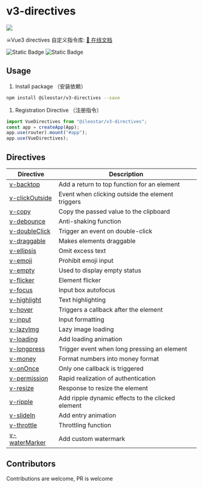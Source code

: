 # v3-directives

![](public/screenshot.png)

☠Vue3 directives 自定义指令库: <a href="https://v3-directives.netlify.app/">📖 在线文档</a>

![Static Badge](https://img.shields.io/npm/v/@ileostar/v3-directives?color=409eff)
![Static Badge](https://img.shields.io/github/stars/ileostar/v3-directives?style=social)

## Usage

1. Install package （安装依赖）

```bash
npm install @ileostar/v3-directives --save
```

1. Registration Directive （注册指令）

```typescript
import VueDirectives from "@ileostar/v3-directives";
const app = createApp(App);
app.use(router).mount("#app");
app.use(VueDirectives);
```

## Directives

| Directive                                                                             | Description                                       |
| ------------------------------------------------------------------------------------- | ------------------------------------------------- |
| [v-backtop](https://v3-directives.netlify.app/zh/directives/v-backtop.html)           | Add a return to top function for an element       |
| [v-clickOutside](https://v3-directives.netlify.app/zh/directives/v-clickOutside.html) | Event when clicking outside the element triggers  |
| [v-copy](https://v3-directives.netlify.app/zh/directives/v-copy.html)                 | Copy the passed value to the clipboard            |
| [v-debounce](https://v3-directives.netlify.app/zh/directives/v-debounce.html)         | Anti-shaking function                             |
| [v-doubleClick](https://v3-directives.netlify.app/zh/directives/v-doubleClick.html)   | Trigger an event on double-click                  |
| [v-draggable](https://v3-directives.netlify.app/zh/directives/v-draggable.html)       | Makes elements draggable                          |
| [v-ellipsis](https://v3-directives.netlify.app/zh/directives/v-ellipsis.html)         | Omit excess text                                  |
| [v-emoji](https://v3-directives.netlify.app/zh/directives/v-emoji.html)               | Prohibit emoji input                              |
| [v-empty](https://v3-directives.netlify.app/zh/directives/v-empty.html)               | Used to display empty status                      |
| [v-flicker](https://v3-directives.netlify.app/zh/directives/v-flicker.html)           | Element flicker                                   |
| [v-focus](https://v3-directives.netlify.app/zh/directives/v-focus.html)               | Input box autofocus                               |
| [v-highlight](https://v3-directives.netlify.app/zh/directives/v-highlight.html)       | Text highlighting                                 |
| [v-hover](https://v3-directives.netlify.app/zh/directives/v-hover.html)               | Triggers a callback after the element             |
| [v-input](https://v3-directives.netlify.app/zh/directives/v-input.html)               | Input formatting                                  |
| [v-lazyImg](https://v3-directives.netlify.app/zh/directives/v-lazyImg.html)           | Lazy image loading                                |
| [v-loading](https://v3-directives.netlify.app/zh/directives/v-loading.html)           | Add loading animation                             |
| [v-longpress](https://v3-directives.netlify.app/zh/directives/v-longpress.html)       | Trigger event when long pressing an element       |
| [v-money](https://v3-directives.netlify.app/zh/directives/v-money.html)               | Format numbers into money format                  |
| [v-onOnce](https://v3-directives.netlify.app/zh/directives/v-onOnce.html)             | Only one callback is triggered                    |
| [v-permission](https://v3-directives.netlify.app/zh/directives/v-permission.html)     | Rapid realization of authentication               |
| [v-resize](https://v3-directives.netlify.app/zh/directives/v-resize.html)             | Response to resize the element                    |
| [v-ripple](https://v3-directives.netlify.app/zh/directives/v-ripple.html)             | Add ripple dynamic effects to the clicked element |
| [v-slideIn](https://v3-directives.netlify.app/zh/directives/v-slideIn.html)           | Add entry animation                               |
| [v-throttle](https://v3-directives.netlify.app/zh/directives/v-throttle.html)         | Throttling function                               |
| [v-waterMarker](https://v3-directives.netlify.app/zh/directives/v-waterMarker.html)   | Add custom watermark                              |

## Contributors

Contributions are welcome, PR is welcome
